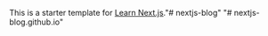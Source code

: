 This is a starter template for [Learn Next.js](https://nextjs.org/learn)."# nextjs-blog" 
"# nextjs-blog.github.io" 
